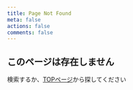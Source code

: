 ```yaml
---
title: Page Not Found
meta: false
actions: false
comments: false
---
```


## このページは存在しません

検索するか、[TOPページ](/)から探してください

